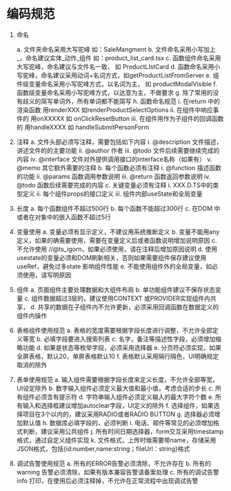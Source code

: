 
# 编码规范

1. 命名

    a. 文件夹命名采用大写驼峰 如：SaleMangment
    b. 文件命名采用小写加上_，命名建议实体_动作_组件 如：product_list_card.tsx
    c. 函数组件命名采用大写驼峰，命名建议与文件名一致， 如 ProductLIstCard
    d. 函数命名采用小写驼峰，命名建议采用动词+名词方式，如getProductListFromServer
    e. 组件级变量命名采用小写驼峰方式，以名词为主， 如 productModalVisible
    f. 函数级变量命名采用小写驼峰方式，以达意为主，不做要求
    g. 除了常用的没有歧义的简写单词外，所有单词都不能简写
    h. 函数命名规范
        i. 在return 中的渲染函数 用renderXXX   如renderProductSelectOptions
        ii. 在组件中响应事件的 用onXXXXX     如 onClickResetButton
        iii. 在组件用作为子组件的回调函数的  用handleXXXX   如 handleSubmitPersonForm

2. 注释
    a. 文件头部必须写注释，需要包括如下内容
        i. @description 文件描述，讲述文件的的主要功能
        ii. @author 作者
        iii. @todo 文件后续需要继续完成的内容
        iv. @interface 文件对外提供调用接口的interface名称（如果有）
        v. @memo 其它额外需要的注释
    b. 每个函数必须有注释
        i. @function 描述函数的功能
        ii. @params 函数调用参数说明
        iii. @return 函数返回参数说明
        iv. @todo 函数后续需要完成的内容
    c. 关键变量必须有注释
        i. XXX.D.TS中的类型定义
        ii. 每个组件props的接口定义
        iii. 组件内部useState和全局变量
3. 长度
    a. 每个函数组件不超过500行
    b. 每个函数不能超过300行
    c. 在DOM 中或者在对象中的嵌入函数不超过5行
4. 变量使用
    a. 变量必须有显示定义，不建议用系统推断定义
    b. 变量不能用any定义，如果的确需要使用，需要在变量定义后或者函数说明增加说明原因
    c. 不允许使用 //@ts_igorn，如果必须使用，请在注释后增加原因说明
    d. 使用usestate的变量必须和DOM刷新相关，否则如果需要组件保存建议使用useRef，避免过多state 影响组件性能
    e. 不能使用组件外的全局变量，如必须使用，请写明原因
5. 组件
    a. 页面组件主要处理数据和大组件布局
    b. 单功能组件建议不保存状态变量
    c. 组件数据超过3层的，建议使用CONTEXT 或PROVIDER实现组件内共享，
    d. 共享的数据在子组件内不允许更新，必须采用回调函数在数据定义的组件内操作
6. 表格组件使用规范
    a. 表格的宽度需要根据字段长度进行调整，不允许全部定义等宽
    b. 必填字段要进入搜索列表
    c. 名字，备注等描述性字段，必须增加缩略功能
    d. 如果是状态等枚举字段，必须采用选择器
    e. 分页符必须实现，如果全屏表格，默认20，单屏表格默认10
    f.  表格默认采用隔行隔色，UI明确规定取消的除外
7. 表单使用规范
    a. 输入组件需要根据字段长度来定义长度，不允许全部等宽，UI设定除外
    b. 数字输入组件必须定义最大值和最小值，考虑合适的步长
    c. 所有组件必须含有提示符
    d. 字符串输入组件必须定义输入的最大字符个数
    e. 所有输入和选择框建议增加autoclear字段，UI定义的除外
    f. 选择组件，如果选择项目在3个以内的，建议采用RADIO或者RADIO BUTTON
    g. 选择器必须增加默认值
    h. 数据库必填字段的，必须判断
    i. 电话、邮件等常见的必须增加格式判断，建议采用公共组件
    j. 所有时间日期选择器，form交互采用timestamp格式，通过自定义组件实现
    k. 文件格式，上传时候需要带name，存储采用JSON格式，包括{id:number,name:string；fileUrl：string}格式
8. 调试告警使用规范
    a. 所有的ERROR告警必须清除，不允许存在
    b. 所有的warning 告警必须清除，如果有版本兼容告警请备案处理
    c. 所有的调试告警info 打印，在使用后必须注释掉，不允许在正常流程中出现调试告警

